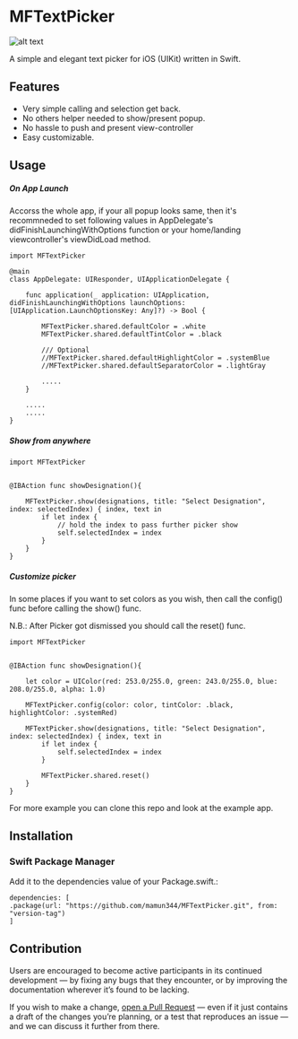 # MFTextPicker

![alt text](https://gist.githubusercontent.com/mamun344/edf99b648def9bd7a7a6fc5bb509e3ef/raw/b16b353e4439415c00853ddb840b7a8012411943/mf_textpicker%2520ss.png "Demo ss")

A simple and elegant text picker for iOS (UIKit) written in Swift.

## Features
* Very simple calling and selection get back.
* No others helper needed to show/present popup.
* No hassle to push and present view-controller
* Easy customizable.

## Usage

##### On App Launch

Accorss the whole app, if your all popup looks same, then it's recommneded to set following values in AppDelegate's didFinishLaunchingWithOptions function or your home/landing viewcontroller's viewDidLoad method.

```
import MFTextPicker

@main
class AppDelegate: UIResponder, UIApplicationDelegate {

    func application(_ application: UIApplication, didFinishLaunchingWithOptions launchOptions: [UIApplication.LaunchOptionsKey: Any]?) -> Bool {
    
        MFTextPicker.shared.defaultColor = .white
        MFTextPicker.shared.defaultTintColor = .black

        /// Optional
        //MFTextPicker.shared.defaultHighlightColor = .systemBlue
        //MFTextPicker.shared.defaultSeparatorColor = .lightGray

        .....
    }

    .....
    .....
}
```

##### Show from anywhere


```
import MFTextPicker


@IBAction func showDesignation(){

    MFTextPicker.show(designations, title: "Select Designation", index: selectedIndex) { index, text in
        if let index {
            // hold the index to pass further picker show
            self.selectedIndex = index
        }
    }
}

```


##### Customize picker

In some places if you want to set colors as you wish, then call the config() func  before calling the show() func.

N.B.: After Picker got dismissed you should call the reset() func.

```
import MFTextPicker


@IBAction func showDesignation(){

    let color = UIColor(red: 253.0/255.0, green: 243.0/255.0, blue: 208.0/255.0, alpha: 1.0)

    MFTextPicker.config(color: color, tintColor: .black, highlightColor: .systemRed)

    MFTextPicker.show(designations, title: "Select Designation", index: selectedIndex) { index, text in
        if let index {
            self.selectedIndex = index
        }
            
        MFTextPicker.shared.reset()
    }
}

```


For more example you can clone this repo and look at the example app.


## Installation

### Swift Package Manager
Add it to the dependencies value of your Package.swift.:
```
dependencies: [
.package(url: "https://github.com/mamun344/MFTextPicker.git", from: "version-tag")
]
```


## Contribution

Users are encouraged to become active participants in its continued development — by fixing any bugs that they encounter, or by improving the documentation wherever it’s found to be lacking.

If you wish to make a change, [open a Pull Request](https://github.com/mamun344/MFTextPicker/pull/new) — even if it just contains a draft of the changes you’re planning, or a test that reproduces an issue — and we can discuss it further from there.

